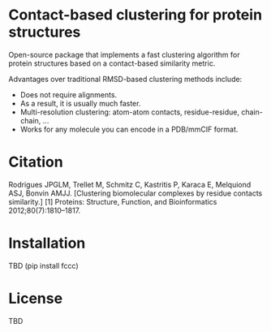 Contact-based clustering for protein structures
============================================

Open-source package that implements a fast clustering algorithm for protein
structures based on a contact-based similarity metric.

Advantages over traditional RMSD-based clustering methods include:
- Does not require alignments.
- As a result, it is usually much faster.
- Multi-resolution clustering: atom-atom contacts, residue-residue, chain-chain, ...
- Works for any molecule you can encode in a PDB/mmCIF format.

Citation
========

Rodrigues JPGLM, Trellet M, Schmitz C, Kastritis P, Karaca E, Melquiond ASJ, Bonvin AMJJ. 
[Clustering biomolecular complexes by residue contacts similarity.] [1]
Proteins: Structure, Function, and Bioinformatics 2012;80(7):1810–1817.

Installation
===========

TBD (pip install fccc)

License
=======

TBD
